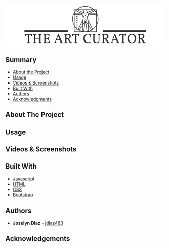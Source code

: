 <img src="images/logo-README.png">

<h2>Summary</h2>

  - [About the Project](#about-the-project)
  - [Usage](#usage)
  - [Videos & Screenshots](#videos-and-screenshots)
  - [Built With](#built-with)
  - [Authors](#authors)
  - [Acknowledgments](#acknowledgments)

## About The Project

## Usage 

## Videos & Screenshots

## Built With 
  - [Javascript](https://www.javascript.com/)
  - [HTML](https://www.w3schools.com/html/default.asp)
  - [CSS](https://www.w3schools.com/css/default.asp)
  - [Bootstrap](https://getbootstrap.com/)

## Authors 
 - **Joselyn Diaz** - [jdiaz483](https://github.com/jdiaz483)

## Acknowledgements




